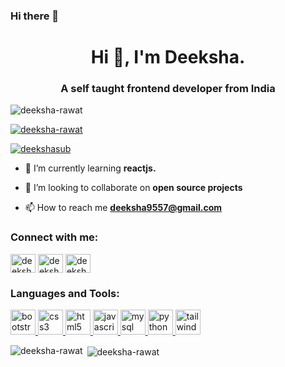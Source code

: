 ### Hi there 👋

<h1 align="center">Hi 👋, I'm Deeksha.</h1>
<h3 align="center">A self taught frontend developer from India</h3>

<p align="left"> <img src="https://komarev.com/ghpvc/?username=deeksha-rawat&label=Profile%20views&color=0e75b6&style=flat" alt="deeksha-rawat" /> </p>

<p align="left"> <a href="https://github.com/ryo-ma/github-profile-trophy"><img src="https://github-profile-trophy.vercel.app/?username=deeksha-rawat" alt="deeksha-rawat" /></a> </p>

<p align="left"> <a href="https://twitter.com/deekshasub" target="blank"><img src="https://img.shields.io/twitter/follow/deekshasub?logo=twitter&style=for-the-badge" alt="deekshasub" /></a> </p>

- 🌱 I’m currently learning **reactjs.**

- 👯 I’m looking to collaborate on **open source projects**

- 📫 How to reach me **deeksha9557@gmail.com**

<h3 align="left">Connect with me:</h3>
<p align="left">
<a href="https://twitter.com/deekshasub" target="blank"><img align="center" src="https://cdn.jsdelivr.net/npm/simple-icons@3.0.1/icons/twitter.svg" alt="deekshasub" height="30" width="40" /></a>
<a href="https://linkedin.com/in/deeksha-rawat" target="blank"><img align="center" src="https://cdn.jsdelivr.net/npm/simple-icons@3.0.1/icons/linkedin.svg" alt="deeksha-rawat" height="30" width="40" /></a>
<a href="https://instagram.com/deeksha_3271" target="blank"><img align="center" src="https://cdn.jsdelivr.net/npm/simple-icons@3.0.1/icons/instagram.svg" alt="deeksha_3271" height="30" width="40" /></a>
</p>

<h3 align="left">Languages and Tools:</h3>
<p align="left"> <a href="https://getbootstrap.com" target="_blank"> <img src="https://devicons.github.io/devicon/devicon.git/icons/bootstrap/bootstrap-plain.svg" alt="bootstrap" width="40" height="40"/> </a> <a href="https://www.w3schools.com/css/" target="_blank"> <img src="https://devicons.github.io/devicon/devicon.git/icons/css3/css3-original-wordmark.svg" alt="css3" width="40" height="40"/> </a> <a href="https://www.w3.org/html/" target="_blank"> <img src="https://devicons.github.io/devicon/devicon.git/icons/html5/html5-original-wordmark.svg" alt="html5" width="40" height="40"/> </a> <a href="https://developer.mozilla.org/en-US/docs/Web/JavaScript" target="_blank"> <img src="https://devicons.github.io/devicon/devicon.git/icons/javascript/javascript-original.svg" alt="javascript" width="40" height="40"/> </a> <a href="https://www.mysql.com/" target="_blank"> <img src="https://devicons.github.io/devicon/devicon.git/icons/mysql/mysql-original-wordmark.svg" alt="mysql" width="40" height="40"/> </a> <a href="https://www.python.org" target="_blank"> <img src="https://devicons.github.io/devicon/devicon.git/icons/python/python-original.svg" alt="python" width="40" height="40"/> </a> <a href="https://tailwindcss.com/" target="_blank"> <img src="https://www.vectorlogo.zone/logos/tailwindcss/tailwindcss-icon.svg" alt="tailwind" width="40" height="40"/> </a> </p>

<p><img align="left" src="https://github-readme-stats.vercel.app/api/top-langs?username=deeksha-rawat&show_icons=true&locale=en&layout=compact" alt="deeksha-rawat" /></p>

<p>&nbsp;<img align="center" src="https://github-readme-stats.vercel.app/api?username=deeksha-rawat&show_icons=true&locale=en" alt="deeksha-rawat" /></p>
